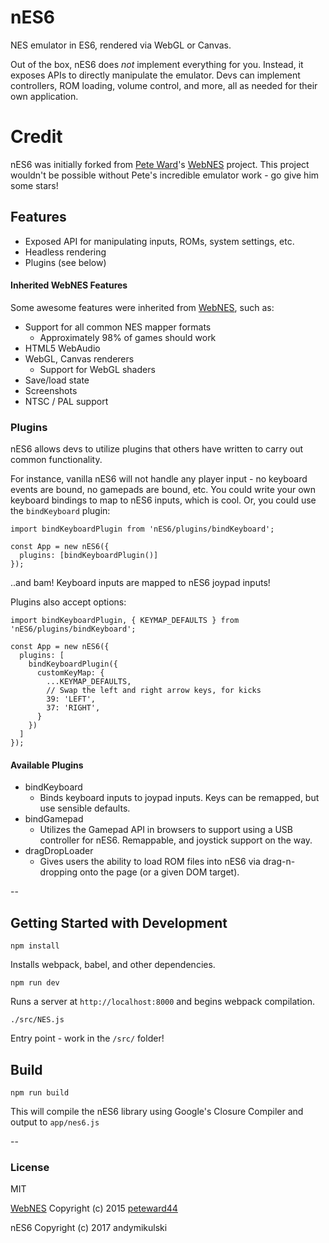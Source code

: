 nES6
======

NES emulator in ES6, rendered via WebGL or Canvas.

Out of the box, nES6 does _not_ implement everything for you. Instead, it exposes APIs to directly manipulate the emulator. Devs can implement controllers, ROM loading, volume control, and more, all as needed for their own application.

# Credit

nES6 was initially forked from [Pete Ward](https://github.com/peteward44)'s [WebNES](https://github.com/peteward44/WebNES) project. This project wouldn't be possible without Pete's incredible emulator work - go give him some stars!

## Features

- Exposed API for manipulating inputs, ROMs, system settings, etc.
- Headless rendering
- Plugins (see below)

#### Inherited WebNES Features

Some awesome features were inherited from [WebNES](https://github.com/peteward44/WebNES), such as:

- Support for all common NES mapper formats
  - Approximately 98% of games should work
- HTML5 WebAudio
- WebGL, Canvas renderers
  - Support for WebGL shaders
- Save/load state
- Screenshots
- NTSC / PAL support

### Plugins

nES6 allows devs to utilize plugins that others have written to carry out common functionality.

For instance, vanilla nES6 will not handle any player input - no keyboard events are bound, no gamepads are bound, etc. You could write your own keyboard bindings to map to nES6 inputs, which is cool. Or, you could use the `bindKeyboard` plugin:

```
import bindKeyboardPlugin from 'nES6/plugins/bindKeyboard';

const App = new nES6({
  plugins: [bindKeyboardPlugin()]
});
```

..and bam! Keyboard inputs are mapped to nES6 joypad inputs!


Plugins also accept options:

```
import bindKeyboardPlugin, { KEYMAP_DEFAULTS } from 'nES6/plugins/bindKeyboard';

const App = new nES6({
  plugins: [
    bindKeyboardPlugin({
      customKeyMap: {
        ...KEYMAP_DEFAULTS,
        // Swap the left and right arrow keys, for kicks
        39: 'LEFT',
        37: 'RIGHT',
      }
    })
  ]
});
```

#### Available Plugins
- bindKeyboard
  - Binds keyboard inputs to joypad inputs. Keys can be remapped, but use sensible defaults.
- bindGamepad
  - Utilizes the Gamepad API in browsers to support using a USB controller for nES6. Remappable, and joystick support on the way.
- dragDropLoader
  - Gives users the ability to load ROM files into nES6 via drag-n-dropping onto the page (or a given DOM target).


--

## Getting Started with Development
```
npm install
```
Installs webpack, babel, and other dependencies.

```
npm run dev
```
Runs a server at `http://localhost:8000` and begins webpack compilation.

```
./src/NES.js
```
Entry point - work in the `/src/` folder!

## Build
```
npm run build
```
This will compile the nES6 library using Google's Closure Compiler and output to `app/nes6.js`

--

### License
MIT

[WebNES](https://github.com/peteward44/WebNES) Copyright (c) 2015 [peteward44](https://github.com/peteward44)

nES6 Copyright (c) 2017 andymikulski
